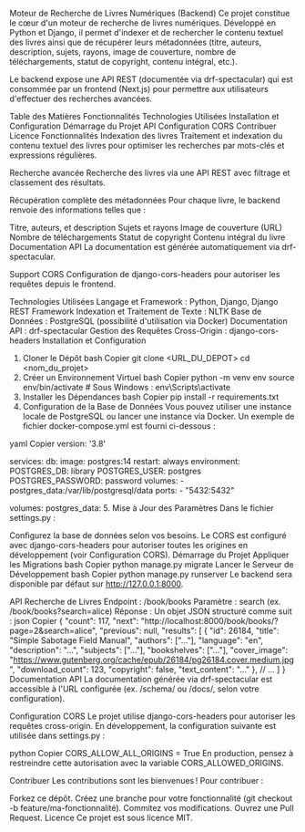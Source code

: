 Moteur de Recherche de Livres Numériques (Backend)
Ce projet constitue le cœur d'un moteur de recherche de livres numériques. Développé en Python et Django, il permet d'indexer et de rechercher le contenu textuel des livres ainsi que de récupérer leurs métadonnées (titre, auteurs, description, sujets, rayons, image de couverture, nombre de téléchargements, statut de copyright, contenu intégral, etc.).

Le backend expose une API REST (documentée via drf-spectacular) qui est consommée par un frontend (Next.js) pour permettre aux utilisateurs d'effectuer des recherches avancées.

Table des Matières
Fonctionnalités
Technologies Utilisées
Installation et Configuration
Démarrage du Projet
API
Configuration CORS
Contribuer
Licence
Fonctionnalités
Indexation des livres
Traitement et indexation du contenu textuel des livres pour optimiser les recherches par mots-clés et expressions régulières.

Recherche avancée
Recherche des livres via une API REST avec filtrage et classement des résultats.

Récupération complète des métadonnées
Pour chaque livre, le backend renvoie des informations telles que :

Titre, auteurs, et description
Sujets et rayons
Image de couverture (URL)
Nombre de téléchargements
Statut de copyright
Contenu intégral du livre
Documentation API
La documentation est générée automatiquement via drf-spectacular.

Support CORS
Configuration de django-cors-headers pour autoriser les requêtes depuis le frontend.

Technologies Utilisées
Langage et Framework : Python, Django, Django REST Framework
Indexation et Traitement de Texte : NLTK
Base de Données : PostgreSQL (possibilité d'utilisation via Docker)
Documentation API : drf-spectacular
Gestion des Requêtes Cross-Origin : django-cors-headers
Installation et Configuration
1. Cloner le Dépôt
bash
Copier
git clone <URL_DU_DEPOT>
cd <nom_du_projet>
2. Créer un Environnement Virtuel
bash
Copier
python -m venv env
source env/bin/activate  # Sous Windows : env\Scripts\activate
3. Installer les Dépendances
bash
Copier
pip install -r requirements.txt
4. Configuration de la Base de Données
Vous pouvez utiliser une instance locale de PostgreSQL ou lancer une instance via Docker. Un exemple de fichier docker-compose.yml est fourni ci-dessous :

yaml
Copier
version: '3.8'

services:
  db:
    image: postgres:14
    restart: always
    environment:
      POSTGRES_DB: library
      POSTGRES_USER: postgres
      POSTGRES_PASSWORD: password
    volumes:
      - postgres_data:/var/lib/postgresql/data
    ports:
      - "5432:5432"

volumes:
  postgres_data:
5. Mise à Jour des Paramètres
Dans le fichier settings.py :

Configurez la base de données selon vos besoins.
Le CORS est configuré avec django-cors-headers pour autoriser toutes les origines en développement (voir Configuration CORS).
Démarrage du Projet
Appliquer les Migrations
bash
Copier
python manage.py migrate
Lancer le Serveur de Développement
bash
Copier
python manage.py runserver
Le backend sera disponible par défaut sur http://127.0.0.1:8000.

API
Recherche de Livres
Endpoint : /book/books
Paramètre : search (ex. /book/books?search=alice)
Réponse : Un objet JSON structuré comme suit :
json
Copier
{
  "count": 117,
  "next": "http://localhost:8000/book/books/?page=2&search=alice",
  "previous": null,
  "results": [
    {
      "id": 26184,
      "title": "Simple Sabotage Field Manual",
      "authors": ["..."],
      "language": "en",
      "description": "...",
      "subjects": ["..."],
      "bookshelves": ["..."],
      "cover_image": "https://www.gutenberg.org/cache/epub/26184/pg26184.cover.medium.jpg",
      "download_count": 123,
      "copyright": false,
      "text_content": "..."
    },
    // ...
  ]
}
Documentation API
La documentation générée via drf-spectacular est accessible à l'URL configurée (ex. /schema/ ou /docs/, selon votre configuration).

Configuration CORS
Le projet utilise django-cors-headers pour autoriser les requêtes cross-origin. En développement, la configuration suivante est utilisée dans settings.py :

python
Copier
CORS_ALLOW_ALL_ORIGINS = True
En production, pensez à restreindre cette autorisation avec la variable CORS_ALLOWED_ORIGINS.

Contribuer
Les contributions sont les bienvenues ! Pour contribuer :

Forkez ce dépôt.
Créez une branche pour votre fonctionnalité (git checkout -b feature/ma-fonctionnalité).
Commitez vos modifications.
Ouvrez une Pull Request.
Licence
Ce projet est sous licence MIT.

